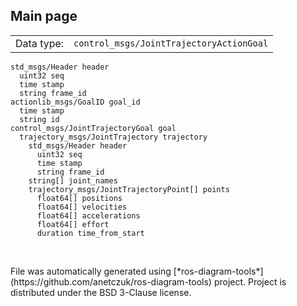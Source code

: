 <!--
File was automatically generated using 'ros-diagram-tools' project.
Project is distributed under the BSD 3-Clause license.
-->

## Main page

|     |     |
| --- | --- |
| Data type: | `control_msgs/JointTrajectoryActionGoal` |

```
std_msgs/Header header
  uint32 seq
  time stamp
  string frame_id
actionlib_msgs/GoalID goal_id
  time stamp
  string id
control_msgs/JointTrajectoryGoal goal
  trajectory_msgs/JointTrajectory trajectory
    std_msgs/Header header
      uint32 seq
      time stamp
      string frame_id
    string[] joint_names
    trajectory_msgs/JointTrajectoryPoint[] points
      float64[] positions
      float64[] velocities
      float64[] accelerations
      float64[] effort
      duration time_from_start


```


</br>
File was automatically generated using [*ros-diagram-tools*](https://github.com/anetczuk/ros-diagram-tools) project.
Project is distributed under the BSD 3-Clause license.
